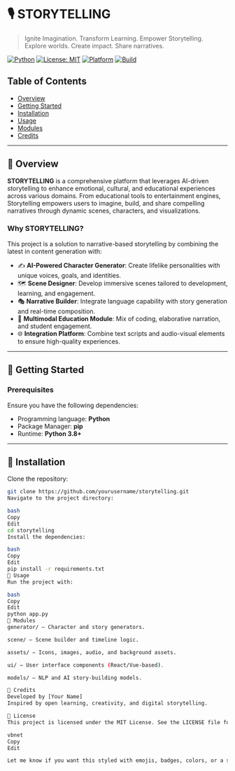 # 🎙️ STORYTELLING

> Ignite Imagination. Transform Learning. Empower Storytelling.  
> Explore worlds. Create impact. Share narratives.

[![Python](https://img.shields.io/badge/Python-3.8+-blue)]()
[![License: MIT](https://img.shields.io/badge/License-MIT-yellow.svg)]()
[![Platform](https://img.shields.io/badge/Platform-Web-lightgrey)]()
[![Build](https://img.shields.io/badge/Build-Stable-brightgreen)]()

## Table of Contents

- [Overview](#overview)
- [Getting Started](#getting-started)
- [Installation](#installation)
- [Usage](#usage)
- [Modules](#modules)
- [Credits](#credits)

---

## 🧭 Overview

**STORYTELLING** is a comprehensive platform that leverages AI-driven storytelling to enhance emotional, cultural, and educational experiences across various domains. From educational tools to entertainment engines, Storytelling empowers users to imagine, build, and share compelling narratives through dynamic scenes, characters, and visualizations.

### Why STORYTELLING?

This project is a solution to narrative-based storytelling by combining the latest in content generation with:

- ✍️ **AI-Powered Character Generator**: Create lifelike personalities with unique voices, goals, and identities.
- 🗺️ **Scene Designer**: Develop immersive scenes tailored to development, learning, and engagement.
- 🎭 **Narrative Builder**: Integrate language capability with story generation and real-time composition.
- 📘 **Multimodal Education Module**: Mix of coding, elaborative narration, and student engagement.
- 🌐 **Integration Platform**: Combine text scripts and audio-visual elements to ensure high-quality experiences.

---

## 🚀 Getting Started

### Prerequisites

Ensure you have the following dependencies:

- Programming language: **Python**
- Package Manager: **pip**
- Runtime: **Python 3.8+**

---

## 🔧 Installation

Clone the repository:

```bash
git clone https://github.com/yourusername/storytelling.git
Navigate to the project directory:

bash
Copy
Edit
cd storytelling
Install the dependencies:

bash
Copy
Edit
pip install -r requirements.txt
🧪 Usage
Run the project with:

bash
Copy
Edit
python app.py
🧩 Modules
generator/ – Character and story generators.

scene/ – Scene builder and timeline logic.

assets/ – Icons, images, audio, and background assets.

ui/ – User interface components (React/Vue-based).

models/ – NLP and AI story-building models.

🙌 Credits
Developed by [Your Name]
Inspired by open learning, creativity, and digital storytelling.

📝 License
This project is licensed under the MIT License. See the LICENSE file for details.

vbnet
Copy
Edit

Let me know if you want this styled with emojis, badges, colors, or a specific theme (like education, g
